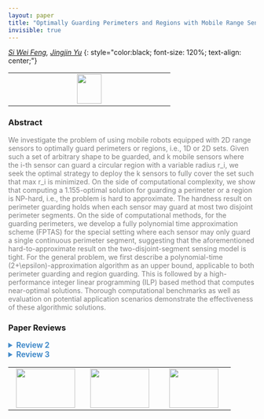 ```yaml
---
layout: paper
title: "Optimally Guarding Perimeters and Regions with Mobile Range Sensors"
invisible: true
---
```

*[Si Wei Feng](https://sites.google.com/view/swfeng/homepage), [Jingjin Yu](https://arc.cs.rutgers.edu)*
{: style="color:black; font-size: 120%; text-align: center;"}

<table width="20%"> <tr>
<td style="width: 20%; text-align: center;"><a href="http://www.roboticsproceedings.org/rss16/p063.pdf"><img src="{{ site.baseurl }}/images/paper_link.png"
width = "50"  height = "60"/> </a> </td>

</tr></table>

### Abstract
<html><p style="color:gray; font-size: 100%; text-align: justified;">
We investigate the problem of using mobile robots equipped with 2D range sensors to optimally guard perimeters or regions, i.e., 1D or 2D sets. Given such a set of arbitrary shape to be guarded, and k mobile sensors where the i-th sensor can guard a circular region with a variable radius r_i, we seek the optimal strategy to deploy the k sensors to fully cover the set such that max r_i is minimized. On the side of computational complexity, we show that computing a 1.155-optimal solution for guarding a perimeter or a region is NP-hard, i.e., the problem is hard to approximate. The hardness result on perimeter guarding holds when each sensor may guard at most two disjoint perimeter segments. On the side of computational methods, for the guarding perimeters, we develop a fully polynomial time approximation scheme (FPTAS) for the special setting where each sensor may only guard a single continuous perimeter segment, suggesting that the aforementioned hard-to-approximate result on the two-disjoint-segment sensing model is tight. For the general problem, we first describe a polynomial-time (2+\epsilon)-approximation algorithm as an upper bound, applicable to both perimeter guarding and region guarding. This is followed by a high-performance integer linear programming (ILP) based method that computes near-optimal solutions. Thorough computational benchmarks as well as evaluation on potential application scenarios demonstrate the effectiveness of these algorithmic solutions. 
</p></html>

### Paper Reviews
<details><summary style="font-size:110%; color:#438BCA; cursor: pointer;"><b> Review 2</b></summary>
<p style="color:gray; font-size: 100%; text-align: justified; white-space: pre-line">
This paper considers two related problems, Optimal Perimeter Guarding (OPG_2D) and Optimal Region Guarding (ORG_2D), with k robots each having a circular 2D range sensor. OPG_2D and ORG_2D together comprise the Optimal Set Guarding problem (OSG_2D). The goal is to use a set of mobile robots to monitor either the perimeter of a region (in OPG) or a region (ORG). The regions are assumed to have simple polygonal boundaries, with zero or more simple polygonal obstacles. The objective being minimized is the sensor radius, and the solution also computes the locations of the robots. The main theoretical result in the paper is an inapproximability result showing that finding solutions for OSG_2D with an approximation factor within 1.155 is NP-hard. This result builds on prior results [22, 23] on vertex cover for planar graphs of maximum degree 3, by designing a 3-net backbone structure. The main algorithmic results are three types of algorithms. The first is a (1+ epsilon) approximation algorithm that discretizes the perimeter (or region) using lengths of 2*epsilon (or squares of epsilon^2), where each sensor is responsible to guard only a single continuous perimeter segment. This algorithm, which involves a binary search on the decision version of the problem, is called AL_OPG_2D_CONT and is a fully polynomial time approximation scheme (FPTAS). The second class of algorithm gives a (2+ epsilon) approximation using results from the facility location problem (or equivalently, the k-center problem). The third class of algorithm uses a discretization of the perimeter (or region) and presents an integer linear program formulation. Finally, simulation results are presented on synthetically generated simple polygons and comparison of the various algorithms are given in terms of computational time and quality of the solutions generated. Practical examples on two different environments are presented as well.

The paper is technically strong. However minimizing the sensor radius to guard a perimeter or region does not seem well motivated. While the paper states that this decreased sensor footprint increases the resolution of the image data, this metric needs to be better justified. A more useful objective would be to minimize the number of robots needed to guard the perimeter/region. The paper also assumes that the robots are in fixed positions (given by the solution). This solution does not really use the mobility of the robots beyond getting them to the desired fixed locations. Wouldn't it be more effective to have robots patrolling at a sufficiently high frequency? If using drones for the two application senarios (Section V B), practical constraints like limited battery life would make it harder to use such solutions.

Section II: The definition of size(k, D) is a little hard to grasp. Are the center locations c1,..., ck defined over R^2? From the current definition it appears that the center locations are fixed, making one of the two minimizations redundant. Perhaps providing a geometric/physical interpretation for size(k, D) would help, particularly given its use throughout the paper. 

Section III A: The selection of m in the conversion of an edge uw to a path is not discussed. This is important since it appears that there is an implicit assumption that the curvature of each the paths is smooth, i.e., there are no abrupt changes in the angles between two consecutive unit segments of a path. If the curvature were not smooth then it may happen that a circle of radius alpha covers more than 4 points from the vertical bars. However, under the smooth curvature constraint, it is not clear if an appropriate 3-net can always be created.
 
Section III B was confusing. It was not clear why for small enough delta, P is a polygon with holes. Fig 8 also did not help me identify the holes in the polygon. Perhaps the holes can be identified in the figure. Isn't the polygon in Fig 8(a) a simple polygon (assuming its end caps are closed)?

Section III B: Is the definition of K correct? Should the 2 be in the denominator?

What does it mean to say "each sensor can cover at most two disjoint perimeter segments"? That the lengths of the segments must be less than the diameter of the sensor circle? Is this the case in Fig 12?

Section IV A: M[] is used without being defined.

Theorem IV.1: Does "continuous coverage" refer to coverage of continuous perimeter segments, or coverage continuous in time? Both occur here.

Table III: The run times do not show a consistent decrease with increasing k, especially in the last two rows. So the scalability of the ILP is not clear.

Last sentence of Section V A is a bit puzzling. Unclear how AL_OPG_2D_ILP is "getting very close to being 1-optimal".

Section V does not state the values of the epsilon parameter. It is not clear how close to optimal the solutions are.

It appears it should be possible to extend your OPG solutions to the case when the perimeters of the interior holes should also be guarded.

Could a mixed ILP optimize the locations of the sensors on the continuous R^2 domain?

Have you considered the problem of reducing the number of robots for fixed sensor radius? What about optimizing both the number of robots and the sensor radius?


Presentation suggestions:

The introduction describes the sensors as 2D range sensors, whereas Section II describes a quadcopter with a vision sensor. The model seems to better match the latter -- why the use of the term "range sensor"?

Since the regions in the environment are modeled as simple polygons, this should be made clear in the Abstract and/or Introduction.

There are some awkwardly worded/unclear sentences. For example, the first sentence of the last paragraph of Section II. Also, the first sentence of the proof of Theorem III.3.

Section II A: In the definition of L, the summation should be over uw \in E(G).

There are several grammatical errors throughout the paper. A careful proofreading should eliminate them. For example, the wording of Theorem III.1.

Section III A, last sentence of first paragraph should end with "3 (left)."

Theorem III.3: Is d_u the degree of u? Please define.

Fig 13: What is the discretization value of epsilon here? The left and right figures appear to have different discretizations.

References: A little attention should be given to appropriate capitalization in the references. For example, Kepler, NP-complete, R^3. Titles of conferences, journals, and books should also be appropriately capitalized.
</p> </details>

<details><summary style="font-size:110%; color:#438BCA; cursor: pointer;"><b> Review 3</b></summary>
<p style="color:gray; font-size: 100%; text-align: justified; white-space: pre-line">
This paper presents an analysis of the coverage planning problem for a computer science perspective. This contribution is interesting and work on this topic would be a welcome contribution to the field. My concerns with the paper surround the thoroughness and clarity of its technical results and the scientific rigour of its experiments.

---Technical Analysis---
The paper presents an analysis that seeks to show that the perimeter/area coverage problem cannot be solved in polynomial time to a better approximation than 2\sqrt{3}/3 for the area problem and 1.155 for the perimeter problem, unless P=NP. This analysis is made by proving the hardness of guarding a "3-net", then showing that a 3-net can approximate "simple polygons". In doing so, they also demonstrate that any polygon can be converted to a 3-net by replacing vertices with cycles.

I found this analysis difficult to follow, and can only provide comments at a low level with the aim of improving the communication of the results.

1. It is not stated clearly whether the results assume that the given k robots are capable of covering the target region and, other than in one algorithm, it is not discussed what would happen if they cannot. Relatedly, what assumptions are made about the range of the sensing radius, is it assumed to extend to infinity?

2. What is meant by "continuous boundary segments"  in phrases such as "each sensor may only guard a single continuous perimeter segment" or "no more than two continuous boundary segments". My understanding is that a side of a polygon would be a single continuous perimeter segment, and a corner would be where two continuous perimeter segments meet. But are the statements meant to include/preclude two sides that are topologically distant but spatially close, i.e., parallel?

3. In the preliminaries section, the size of a 2D simple polygonal region is defined as:
    size(k, D) = min_{c1,...,ck} max_{p\inD} min_{1<=i<=k} || c_i - p ||
This equation is fundamental to the analysis and I believe the reader would benefit from more explanation and intuition. It is not readily apparent to me what effect the left-most minimum has if the first minimum is specifying the c_i. Is there some interaction between c_i and p?

4. In the proof of Theorem III.1 it is stated that: "For a path u...w on T_G , since the path length is odd, [...]". It is not obvious to me why every path in T_G must be of odd path length.

5. Theorem III.1 is stated to prove NP-hardness, yet the proof itself makes no mention of NP. If this result comes from proving that the theorem is equivalent to something that is previously known to be NP, then please make this fact explicit and include a citation to the proof of the connected result.

6. Possible typo on page 4 in the statement "Let K = ((L - |E|)2 + k)", should it be /2?

7. A number of results are presented about a graph with maximum degree 3, including extending these results to simple polygons, well before demonstrating that any graph can be converted to such a graph using the technique illustrated in Fig. 9. I think it would be helpful to readers to reconsider the order of this presentation such that the generality of the 3-net to higher-degree graphs was presented before the connections to simple polygons.

---Algorithms---
The paper presents algorithms with bounded optimality for the perimeter and area coverage problems. 

1. What is "OPT" in the statement "OPT + \epsilon" on page 6?
2. Do the algorithms search for r or r*? On pg. 6 you say "given a candidate radius r" but on pg. 7 you say "we can do a binary search on r*". My current understanding is that r* represents the true optimum and that r is the approximate radius found by the algorithm, is that correct?

---Experimental Results---
The paper presents multiple runs on simulated results and on two real-world motivated problems. The simulated results are run for 100 trials (perimeter) and 10 trials (ILP).

1. It is stated that the variances are small and therefore not necessary to report in detail; however, the provided "normalized average standard deviations" are given as 0.06 (Table 1) and 0.125 (Table 2) and 0.545 (Table 3). None of these can be taken as small given that they are each larger than a number of the results in their respective tables.

2. 10 runs is of questionable statistical significance.

---Minor Typos---
This is not a complete list of typos or other minor mistakes
pg. 4: "On natural restriction"
pg. 5: "we first describe a method that used for discretizing the problem"
pg. 7: "then start to check the feasibility of following integer programming model"

</p> </details>

<table width="100%"><tr><td style="width: 30%; text-align: center;"><a href="{{ site.baseurl }}/program/papers/62"> <img src="{{ site.baseurl }}/images/previous_icon.png" width = "120"  height = "80"/> </a> </td>

<td style="width: 30%; text-align: center;"><a href="{{ site.baseurl }}/program/papers"> <img src="{{ site.baseurl }}/images/overview_icon.png" width = "120"  height = "80"/> </a> </td> 

<td style="width: 30%; text-align: center;"><a href="{{ site.baseurl }}/program/papers/64"> <img src="{{ site.baseurl }}/images/next_icon.png" width = "100"  height = "80"/> </a> </td> 

</tr></table>

